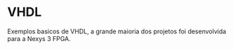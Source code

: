 # VHDL
Exemplos basicos de VHDL, a grande maioria dos projetos
foi desenvolvida para a Nexys 3 FPGA.
